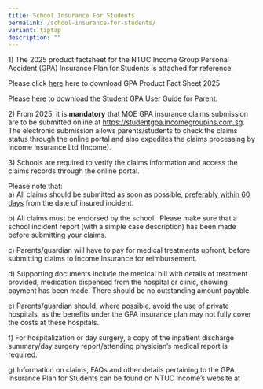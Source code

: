 ```yaml
---
title: School Insurance For Students
permalink: /school-insurance-for-students/
variant: tiptap
description: ""
---
```

<p>1) The 2025 product factsheet for the NTUC Income Group Personal Accident
(GPA) Insurance Plan for Students is attached for reference.</p>
<p>Please click <a href="/files/Product_Fact_Sheet__Year_2025_.pdf" rel="noopener nofollow" target="_blank">here</a> here
to download GPA Product Fact Sheet 2025</p>
<p>Please <a href="https://www.bartleysec.moe.edu.sg/files/2023%20Student%20GPA%20User%20Guide%20-%20Parent.pdf" rel="noopener noreferrer nofollow" target="_blank">here</a>&nbsp;to
download the Student GPA User Guide for Parent.</p>
<p>2) From 2025, it is <strong>mandatory</strong> that MOE GPA insurance claims
submission are to be submitted online at <a href="https://studentgpa.incomegroupins.com.sg" rel="noopener nofollow" target="_blank">https://studentgpa.incomegroupins.com.sg</a>.
The electronic submission allows parents/students to check the claims status
through the online portal and also expedites the claims processing by Income
Insurance Ltd (Income).</p>
<p></p>
<p>3) Schools are required to verify the claims information and access the
claims records through the online portal.&nbsp;</p>
<p>Please note that:
<br>a) All claims should be submitted as soon as possible, <u>preferably within 60 days</u> from
the date of insured incident.</p>
<p>b) All claims must be endorsed by the school.&nbsp; Please make sure that
a school incident report (with a simple case description) has been made
before submitting your claims.</p>
<p>c) Parents/guardian will have to pay for medical treatments upfront, before
submitting claims to Income Insurance for reimbursement.&nbsp;</p>
<p>d) Supporting documents include the medical bill with details of treatment
provided, medication dispensed from the hospital or clinic, showing payment
has been made. There should be no outstanding amount payable.</p>
<p>e) Parents/guardian should, where possible, avoid the use of private hospitals,
as the benefits under the GPA insurance plan may not fully cover the costs
at these hospitals.</p>
<p>f) For hospitalization or day surgery, a copy of the inpatient discharge
summary/day surgery report/attending physician’s medical report is required.</p>
<p>g) Information on claims, FAQs and other details pertaining to the GPA
Insurance Plan for Students can be found on NTUC Income’s website at&nbsp;</p>
<p></p>